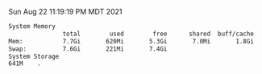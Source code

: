 Sun Aug 22 11:19:19 PM MDT 2021
```bash
System Memory
               total        used        free      shared  buff/cache   available
Mem:           7.7Gi       620Mi       5.3Gi       7.0Mi       1.8Gi       6.7Gi
Swap:          7.6Gi       221Mi       7.4Gi
System Storage
641M	.
```
